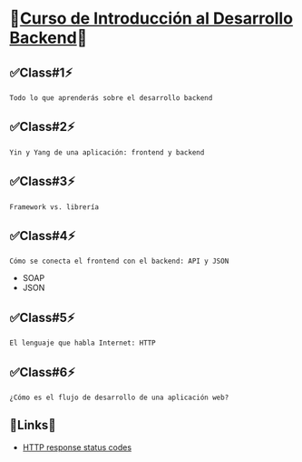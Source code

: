# 🚨<a href="https://platzi.com/clases/jee/" target="_blank">Curso de Introducción al Desarrollo Backend</a>🚨
## ✅Class#1⚡️
```Todo lo que aprenderás sobre el desarrollo backend```
## ✅Class#2⚡️
```Yin y Yang de una aplicación: frontend y backend```
## ✅Class#3⚡️
```Framework vs. librería```
## ✅Class#4⚡️
```Cómo se conecta el frontend con el backend: API y JSON```
* SOAP
* JSON
## ✅Class#5⚡️
```El lenguaje que habla Internet: HTTP```
## ✅Class#6⚡️
```¿Cómo es el flujo de desarrollo de una aplicación web?```
## 🚧Links🚨
* <a href="https://developer.mozilla.org/en-US/docs/Web/HTTP/Status" target="_blank">HTTP response status codes</a>

